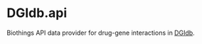 # DGIdb.api 

Biothings API data provider for drug-gene interactions in [DGIdb](http://dgidb.org/).
